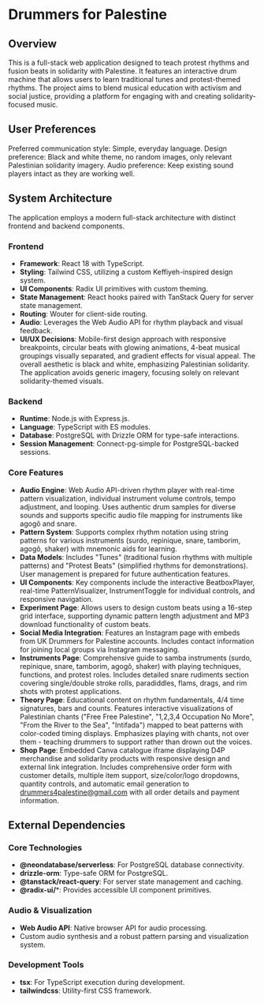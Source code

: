 # Drummers for Palestine

## Overview
This is a full-stack web application designed to teach protest rhythms and fusion beats in solidarity with Palestine. It features an interactive drum machine that allows users to learn traditional tunes and protest-themed rhythms. The project aims to blend musical education with activism and social justice, providing a platform for engaging with and creating solidarity-focused music.

## User Preferences
Preferred communication style: Simple, everyday language.
Design preference: Black and white theme, no random images, only relevant Palestinian solidarity imagery.
Audio preference: Keep existing sound players intact as they are working well.

## System Architecture
The application employs a modern full-stack architecture with distinct frontend and backend components.

### Frontend
- **Framework**: React 18 with TypeScript.
- **Styling**: Tailwind CSS, utilizing a custom Keffiyeh-inspired design system.
- **UI Components**: Radix UI primitives with custom theming.
- **State Management**: React hooks paired with TanStack Query for server state management.
- **Routing**: Wouter for client-side routing.
- **Audio**: Leverages the Web Audio API for rhythm playback and visual feedback.
- **UI/UX Decisions**: Mobile-first design approach with responsive breakpoints, circular beats with glowing animations, 4-beat musical groupings visually separated, and gradient effects for visual appeal. The overall aesthetic is black and white, emphasizing Palestinian solidarity. The application avoids generic imagery, focusing solely on relevant solidarity-themed visuals.

### Backend
- **Runtime**: Node.js with Express.js.
- **Language**: TypeScript with ES modules.
- **Database**: PostgreSQL with Drizzle ORM for type-safe interactions.
- **Session Management**: Connect-pg-simple for PostgreSQL-backed sessions.

### Core Features
- **Audio Engine**: Web Audio API-driven rhythm player with real-time pattern visualization, individual instrument volume controls, tempo adjustment, and looping. Uses authentic drum samples for diverse sounds and supports specific audio file mapping for instruments like agogô and snare.
- **Pattern System**: Supports complex rhythm notation using string patterns for various instruments (surdo, repinique, snare, tamborim, agogô, shaker) with mnemonic aids for learning.
- **Data Models**: Includes "Tunes" (traditional fusion rhythms with multiple patterns) and "Protest Beats" (simplified rhythms for demonstrations). User management is prepared for future authentication features.
- **UI Components**: Key components include the interactive BeatboxPlayer, real-time PatternVisualizer, InstrumentToggle for individual controls, and responsive navigation.
- **Experiment Page**: Allows users to design custom beats using a 16-step grid interface, supporting dynamic pattern length adjustment and MP3 download functionality of custom beats.
- **Social Media Integration**: Features an Instagram page with embeds from UK Drummers for Palestine accounts. Includes contact information for joining local groups via Instagram messaging.
- **Instruments Page**: Comprehensive guide to samba instruments (surdo, repinique, snare, tamborim, agogô, shaker) with playing techniques, functions, and protest roles. Includes detailed snare rudiments section covering single/double stroke rolls, paradiddles, flams, drags, and rim shots with protest applications.
- **Theory Page**: Educational content on rhythm fundamentals, 4/4 time signatures, bars and counts. Features interactive visualizations of Palestinian chants ("Free Free Palestine", "1,2,3,4 Occupation No More", "From the River to the Sea", "Intifada") mapped to beat patterns with color-coded timing displays. Emphasizes playing with chants, not over them - teaching drummers to support rather than drown out the voices.
- **Shop Page**: Embedded Canva catalogue iframe displaying D4P merchandise and solidarity products with responsive design and external link integration. Includes comprehensive order form with customer details, multiple item support, size/color/logo dropdowns, quantity controls, and automatic email generation to drummers4palestine@gmail.com with all order details and payment information.

## External Dependencies

### Core Technologies
- **@neondatabase/serverless**: For PostgreSQL database connectivity.
- **drizzle-orm**: Type-safe ORM for PostgreSQL.
- **@tanstack/react-query**: For server state management and caching.
- **@radix-ui/***: Provides accessible UI component primitives.

### Audio & Visualization
- **Web Audio API**: Native browser API for audio processing.
- Custom audio synthesis and a robust pattern parsing and visualization system.

### Development Tools
- **tsx**: For TypeScript execution during development.
- **tailwindcss**: Utility-first CSS framework.